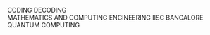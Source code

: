 CODING DECODING<br>
MATHEMATICS AND COMPUTING ENGINEERING IISC BANGALORE<br>
QUANTUM COMPUTING</br></br>
